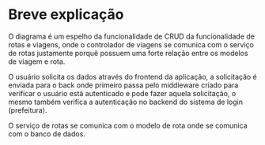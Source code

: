 # Breve explicação

O diagrama é um espelho da funcionalidade de CRUD da funcionalidade de rotas e viagens, onde o controlador de viagens se comunica com o serviço de rotas justamente porquê possuem uma forte relação entre os modelos de viagem e rota.

O usuário solicita os dados através do frontend da aplicação, a solicitação é enviada para o back onde primeiro passa pelo middleware criado para verificar o usuário está autenticado e pode fazer aquela solicitação, o mesmo também verifica a autenticação no backend do sistema de login (prefeitura).

O serviço de rotas se comunica com o modelo de rota onde se comunica com o banco de dados.